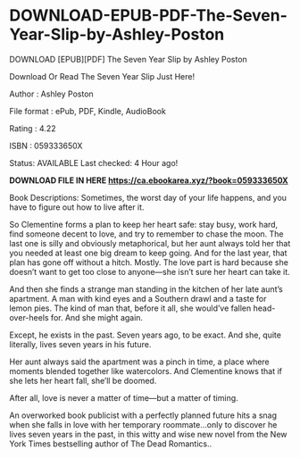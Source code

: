 # DOWNLOAD-EPUB-PDF-The-Seven-Year-Slip-by-Ashley-Poston
DOWNLOAD [EPUB][PDF] The Seven Year Slip by Ashley Poston

Download Or Read The Seven Year Slip Just Here!

Author : Ashley Poston

File format : ePub, PDF, Kindle, AudioBook

Rating : 4.22

ISBN : 059333650X

Status: AVAILABLE Last checked: 4 Hour ago!

**DOWNLOAD FILE IN HERE https://ca.ebookarea.xyz/?book=059333650X**

Book Descriptions:
Sometimes, the worst day of your life happens, and you have to figure out how to live after it.

So Clementine forms a plan to keep her heart safe: stay busy, work hard, find someone decent to love, and try to remember to chase the moon. The last one is silly and obviously metaphorical, but her aunt always told her that you needed at least one big dream to keep going. And for the last year, that plan has gone off without a hitch. Mostly. The love part is hard because she doesn’t want to get too close to anyone—she isn’t sure her heart can take it.

And then she finds a strange man standing in the kitchen of her late aunt’s apartment. A man with kind eyes and a Southern drawl and a taste for lemon pies. The kind of man that, before it all, she would’ve fallen head-over-heels for. And she might again.

Except, he exists in the past. Seven years ago, to be exact. And she, quite literally, lives seven years in his future.

Her aunt always said the apartment was a pinch in time, a place where moments blended together like watercolors. And Clementine knows that if she lets her heart fall, she’ll be doomed.

After all, love is never a matter of time—but a matter of timing.

An overworked book publicist with a perfectly planned future hits a snag when she falls in love with her temporary roommate…only to discover he lives seven years in the past, in this witty and wise new novel from the New York Times bestselling author of The Dead Romantics..
